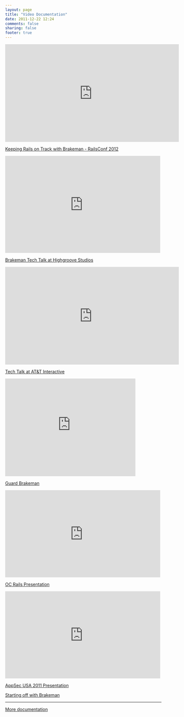 ```yaml
---
layout: page
title: "Video Documentation"
date: 2011-12-22 12:24
comments: false
sharing: false
footer: true
---
```


<iframe width="560" height="315" src="https://www.youtube.com/embed/kda8RZ5NIlM?start=2603" frameborder="0" allowfullscreen>

[Using Brakeman and Automation in Practice in the SDLC and Stuff - Netflix 2014](https://www.youtube.com/embed/kda8RZ5NIlM?start=2603)

<iframe width="560" height="315" src="https://www.youtube.com/embed/p3VMf3oQWKg" frameborder="0" allowfullscreen></iframe>

[Keeping Rails on Track with Brakeman - RailsConf 2012](http://confreaks.com/videos/890-railsconf2012-keeping-rails-applications-on-track-with-brakeman)

<iframe src="https://player.vimeo.com/video/35766582?title=1&amp;byline=1&amp;portrait=1" width="500" height="313" frameborder="0" webkitAllowFullScreen mozallowfullscreen allowFullScreen></iframe>

[Brakeman Tech Talk at Highgroove Studios](http://vimeo.com/35766582)

<iframe width="560" height="315" src="https://www.youtube.com/embed/2MzrnBiNgZ4" frameborder="0" allowfullscreen></iframe>

[Tech Talk at AT&T Interactive](https://www.youtube.com/watch?v=2MzrnBiNgZ4)

<iframe width="420" height="315" src="https://www.youtube.com/embed/CMgYcr9_ONs" frameborder="0" allowfullscreen></iframe>

[Guard Brakeman](https://www.youtube.com/watch?v=CMgYcr9_ONs)

<iframe src="https://player.vimeo.com/video/32850101?title=1&amp;byline=1&amp;portrait=1" width="500" height="281" frameborder="0" webkitAllowFullScreen mozallowfullscreen allowFullScreen></iframe>

[OC Rails Presentation](https://vimeo.com/32850101)

<iframe src="https://player.vimeo.com/video/32696936?title=1&amp;byline=1&amp;portrait=1" width="500" height="281" frameborder="0" webkitAllowFullScreen mozallowfullscreen allowFullScreen> </iframe>

[AppSec USA 2011 Presentation](https://vimeo.com/32696936)

[Starting off with Brakeman](/docs/video/intro)

---

[More documentation](/docs)
